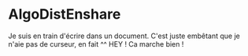 AlgoDistEnshare
===============

Je suis en train d'écrire dans un document. C'est juste embêtant que je n'aie pas de curseur, en fait ^^
HEY ! 
Ca marche bien !